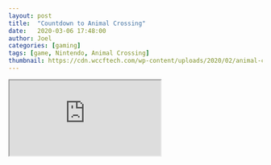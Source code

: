 ```yaml
---
layout: post
title:  "Countdown to Animal Crossing"
date:   2020-03-06 17:48:00
author: Joel
categories: [gaming]
tags: [game, Nintendo, Animal Crossing]
thumbnail: https://cdn.wccftech.com/wp-content/uploads/2020/02/animal-crossing-new-horizons-1.jpg
---
```


<iframe src="https://animalcrossingworld.com/animal-crossing-new-horizons-release-date-countdown/"></iframe>
